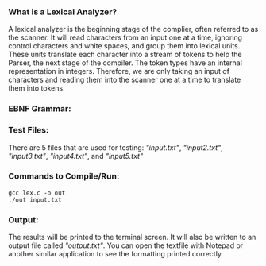 ### What is a Lexical Analyzer?
A lexical analyzer is the beginning stage of the complier, often referred to as the scanner. It will read characters from an input one at a time, ignoring control characters and white spaces, and group them into lexical units. These units translate each character into a stream of tokens to help the Parser, the next stage of the compiler. The token types have an internal representation in integers. Therefore, we are only taking an input of characters and reading them into the scanner one at a time to translate them into tokens.

### EBNF Grammar:


### Test Files:
There are 5 files that are used for testing: _"input.txt"_, _"input2.txt"_, _"input3.txt"_, _"input4.txt"_, and _"input5.txt"_

### Commands to Compile/Run:
```
gcc lex.c -o out
./out input.txt
```

### Output:
The results will be printed to the terminal screen. It will also be written to an output file called _"output.txt"_. You can open the textfile with Notepad or another similar application to see the formatting printed correctly.

